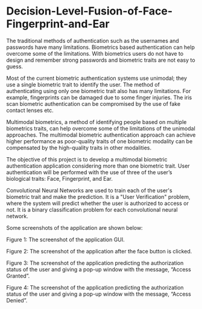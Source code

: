 # Decision-Level-Fusion-of-Face-Fingerprint-and-Ear

The traditional methods of authentication such as the usernames and passwords have many limitations. Biometrics based authentication can help overcome some of the limitations. With biometrics users do not have to design and remember strong passwords and biometric traits are not easy to guess.

Most of the current biometric authentication systems use unimodal; they use a single biometric trait to identify the user. The method of authenticating using only one biometric trait also has many limitations. For example, fingerprints can be damaged due to some finger injuries. The iris scan biometric authentication can be compromised by the use of fake contact lenses etc.

Multimodal biometrics, a method of identifying people based on multiple biometrics traits, can help overcome some of the limitations of the unimodal approaches. The multimodal biometric authentication approach can achieve higher performance as poor-quality traits of one biometric modality can be compensated by the high-quality traits in other modalities.

The objective of this project is to develop a multimodal biometric authentication application considering more than one biometric trait. User authentication will be performed with the use of three of the user’s biological traits: Face, Fingerprint, and Ear.

Convolutional Neural Networks are used to train each of the user's biometric trait and make the prediction. It is a "User Verification" problem, where the system will predict whether the user is authorized to access or not. It is a binary classification problem for each convolutional neural network.

Some screenshots of the application are shown below:

Figure 1: The screenshot of the application GUI.

 

Figure 2: The screenshot of the application after the face button is clicked.
 

Figure 3: The screenshot of the application predicting the authorization status of the user and giving a pop-up window with the message, “Access Granted”.

 

Figure 4: The screenshot of the application predicting the authorization status of the user and giving a pop-up window with the message, “Access Denied”.
